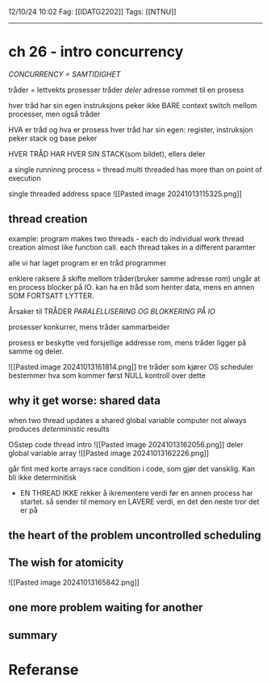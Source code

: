 12/10/24 10:02
Fag: [[IDATG2202]]
Tags: [[NTNU]]
___

# ch 26 - intro concurrency

*CONCURRENCY = SAMTIDIGHET*

tråder = lettvekts prosesser
tråder *deler* adresse rommet til en prosess

hver tråd har sin egen instruksjons peker
ikke BARE context switch mellom processer, men også tråder

HVA er tråd og hva er prosess
hver tråd har sin egen: register, instruksjon peker stack og base peker

HVER TRÅD HAR HVER SIN STACK(som bildet), ellers deler


a single runninng process = thread
multi threaded has more than on point of execution

single threaded address space
![[Pasted image 20241013115325.png]]

## thread creation
example:
program makes two threads - each do individual work
thread creation almost like function call. each thread takes in a different paramter

alle vi har laget program er en tråd programmer

enklere raksere å skifte mellom tråder(bruker samme adresse rom)
ungår at en process blocker på IO.
kan ha en tråd som henter data, mens en annen SOM FORTSATT LYTTER.


Årsaker til TRÅDER
*PARALELLISERING OG BLOKKERING PÅ IO*

prosesser konkurrer, mens tråder sammarbeider

prosess er beskytte ved forsjellige addresse rom, mens tråder ligger på samme og deler.

![[Pasted image 20241013161814.png]]
tre tråder som kjører
OS scheduler bestemmer hva som kommer først
NULL kontroll over dette



## why it get worse: shared data
when two thread updates a shared global variable
computer not always produces *deterministic* results

OSstep code thread intro
![[Pasted image 20241013162056.png]]
deler global variable array
![[Pasted image 20241013162226.png]]

går fint med korte arrays
race condition i code, som gjør det vansklig. Kan bli ikke determinitisk
- EN THREAD IKKE rekker å ikrementere verdi før en annen process har startet. så sender til memory en LAVERE verdi, en det den neste tror det er på

## the heart of the problem uncontrolled scheduling

## The wish for atomicity 
![[Pasted image 20241013165842.png]]


## one more problem waiting for another

## summary




# Referanse
